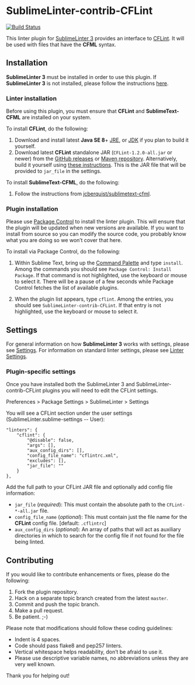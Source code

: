 SublimeLinter-contrib-CFLint
================================

[![Build Status](https://travis-ci.org/ckaznocha/SublimeLinter-contrib-CFLint.svg?branch=master)](https://travis-ci.org/ckaznocha/SublimeLinter-contrib-CFLint)

This linter plugin for [SublimeLinter 3][docs] provides an interface to [CFLint](https://github.com/cflint/CFLint). It will be used with files that have the **CFML** syntax.

## Installation
**SublimeLinter 3** must be installed in order to use this plugin. If **SublimeLinter 3** is not installed, please follow the instructions [here][installation].

### Linter installation
Before using this plugin, you must ensure that **CFLint** and **SublimeText-CFML** are installed on your system.

To install **CFLint**, do the following:

1. Download and install latest **Java SE 8**+ [JRE](https://www.java.com/en/download/manual.jsp), or [JDK](http://www.oracle.com/technetwork/java/javase/downloads/index-jsp-138363.html) if you plan to build it yourself.
1. Download latest **CFLint** standalone JAR (`CFLint-1.2.0-all.jar` or newer) from the [GitHub releases](https://github.com/cflint/CFLint/releases) or [Maven repository](http://search.maven.org/#search%7Cga%7C1%7Ccflint). Alternatively, build it yourself using [these instructions](https://github.com/cflint/CFLint#building-cflint). This is the JAR file that will be provided to `jar_file` in the settings.

To install **SublimeText-CFML**, do the following:

1. Follow the instructions from [jcberquist/sublimetext-cfml](https://github.com/jcberquist/sublimetext-cfml).

### Plugin installation
Please use [Package Control][pc] to install the linter plugin. This will ensure that the plugin will be updated when new versions are available. If you want to install from source so you can modify the source code, you probably know what you are doing so we won’t cover that here.

To install via Package Control, do the following:

1. Within Sublime Text, bring up the [Command Palette][cmd] and type `install`. Among the commands you should see `Package Control: Install Package`. If that command is not highlighted, use the keyboard or mouse to select it. There will be a pause of a few seconds while Package Control fetches the list of available plugins.

1. When the plugin list appears, type `cflint`. Among the entries, you should see `SublimeLinter-contrib-CFLint`. If that entry is not highlighted, use the keyboard or mouse to select it.

## Settings
For general information on how **SublimeLinter 3** works with settings, please see [Settings][settings]. For information on standard linter settings, please see [Linter Settings][linter-settings].

### Plugin-specific settings
Once you have installed both the SublimeLinter 3 and SublimeLinter-contrib-CFLint plugins you will need to edit the CFLint settings.

Preferences > Package Settings > SublimeLinter > Settings 

You will see a CFLint section under the user settings (SublimeLinter.sublime-settings -- User):

```
"linters": {
    "cflint": {
        "@disable": false,
        "args": [],
        "aux_config_dirs": [],
        "config_file_name": "cflintrc.xml",
        "excludes": [],
        "jar_file": ""
    }
},
```

Add the full path to your CFLint JAR file and optionally add config file information:

- `jar_file` (_required_): This must contain the absolute path to the `CFLint-*-all.jar` file.
- `config_file_name` (_optional_): This must contain just the file name for the **CFLint** config file. [default: `.cflintrc`]
- `aux_config_dirs` (_optional_): An array of paths that will act as auxiliary directories in which to search for the config file if not found for the file being linted.

## Contributing
If you would like to contribute enhancements or fixes, please do the following:

1. Fork the plugin repository.
1. Hack on a separate topic branch created from the latest `master`.
1. Commit and push the topic branch.
1. Make a pull request.
1. Be patient.  ;-)

Please note that modifications should follow these coding guidelines:

- Indent is 4 spaces.
- Code should pass flake8 and pep257 linters.
- Vertical whitespace helps readability, don’t be afraid to use it.
- Please use descriptive variable names, no abbreviations unless they are very well known.

Thank you for helping out!

[docs]: http://sublimelinter.readthedocs.org
[installation]: http://sublimelinter.readthedocs.org/en/latest/installation.html
[locating-executables]: http://sublimelinter.readthedocs.org/en/latest/usage.html#how-linter-executables-are-located
[pc]: https://packagecontrol.io/installation
[cmd]: http://docs.sublimetext.info/en/sublime-text-3/extensibility/command_palette.html
[settings]: http://sublimelinter.readthedocs.org/en/latest/settings.html
[linter-settings]: http://sublimelinter.readthedocs.org/en/latest/linter_settings.html
[inline-settings]: http://sublimelinter.readthedocs.org/en/latest/settings.html#inline-settings
